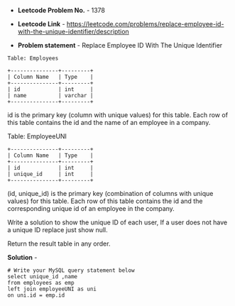 - **Leetcode Problem No.** - 1378

- **Leetcode Link** - https://leetcode.com/problems/replace-employee-id-with-the-unique-identifier/description
- **Problem statement** - Replace Employee ID With The Unique Identifier
```
Table: Employees

+---------------+---------+
| Column Name   | Type    |
+---------------+---------+
| id            | int     |
| name          | varchar |
+---------------+---------+
```
id is the primary key (column with unique values) for this table.
Each row of this table contains the id and the name of an employee in a company.
 

Table: EmployeeUNI
```
+---------------+---------+
| Column Name   | Type    |
+---------------+---------+
| id            | int     |
| unique_id     | int     |
+---------------+---------+
```
(id, unique_id) is the primary key (combination of columns with unique values) for this table.
Each row of this table contains the id and the corresponding unique id of an employee in the company.
 

Write a solution to show the unique ID of each user, If a user does not have a unique ID replace just show null.

Return the result table in any order.

**Solution** -
```
# Write your MySQL query statement below
select unique_id ,name
from employees as emp
left join employeeUNI as uni
on uni.id = emp.id
```